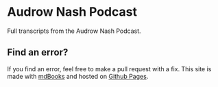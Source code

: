 # Audrow Nash Podcast

Full transcripts from the Audrow Nash Podcast.

## Find an error?

If you find an error, feel free to make a pull request with a fix. This site is made with [mdBooks](https://rust-lang.github.io/mdBook) and hosted on [Github Pages](https://pages.github.com/).
